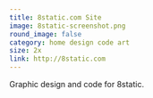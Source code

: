 ```yaml
---
title: 8static.com Site 
image: 8static-screenshot.png
round_image: false
category: home design code art
size: 2x
link: http://8static.com
---
```

Graphic design and code for 8static.
